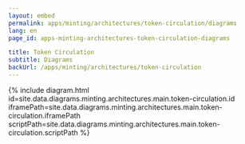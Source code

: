 ```yaml
---
layout: embed
permalink: apps/minting/architectures/token-circulation/diagrams
lang: en
page_id: apps-minting-architectures-token-circulation-diagrams

title: Token Circulation
subtitle: Diagrams
backUrl: /apps/minting/architectures/token-circulation
---
```

{% include diagram.html id=site.data.diagrams.minting.architectures.main.token-circulation.id iframePath=site.data.diagrams.minting.architectures.main.token-circulation.iframePath scriptPath=site.data.diagrams.minting.architectures.main.token-circulation.scriptPath %}